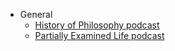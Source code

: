 * General
  * [History of Philosophy podcast][hopp]
  * [Partially Examined Life podcast][pel]

[hopp]: https://historyofphilosophy.net/
[pel]: https://partiallyexaminedlife.com